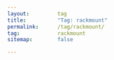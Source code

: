 ```yaml
---
layout:         tag
title:          "Tag: rackmount"
permalink:      /tag/rackmount/
tag:            rackmount
sitemap:        false

---
```


